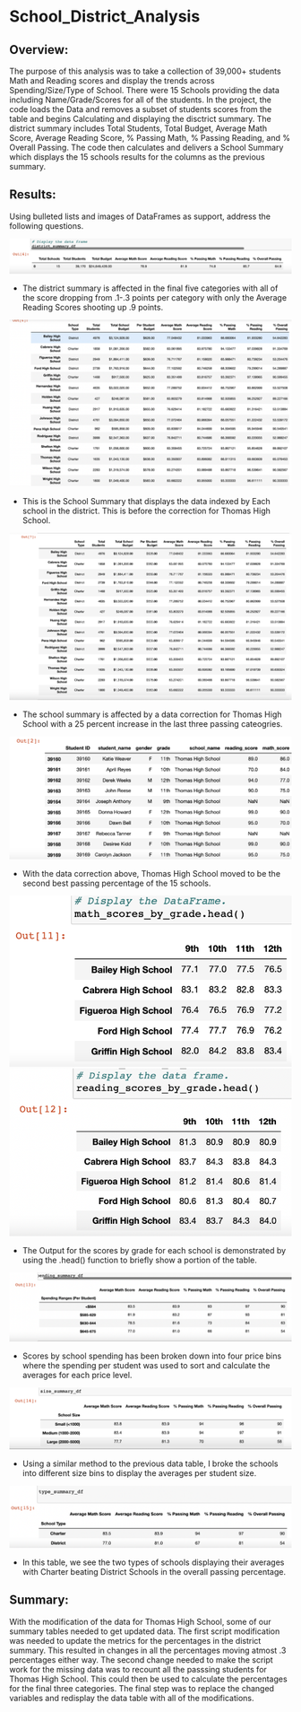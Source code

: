 # School_District_Analysis
## Overview:
The purpose of this analysis was to take a collection of 39,000+ students Math and Reading scores and display the trends across Spending/Size/Type of School. There were 15 Schools providing the data including Name/Grade/Scores for all of the students. In the project, the code loads the Data and removes a subset of students scores from the table and begins Calculating and displaying the disctrict summary. The district summary includes Total Students, Total Budget, Average Math Score, Average Reading Score, % Passing Math, % Passing Reading, and % Overall Passing. The code then calculates and delivers a School Summary which displays the 15 schools results for the columns as the previous summary.

## Results:
Using bulleted lists and images of DataFrames as support, address the following questions.

![image_name](Resources/district_summary_df.png)
* The district summary is affected in the final five categories with all of the score dropping from .1-.3 points per category with only the Average Reading Scores shooting up .9 points.

![image_name](Resources/per_school_summary_df(pre).png)
* This is the School Summary that displays the data indexed by Each school in the district. This is before the correction for Thomas High School.

![image_name](Resources/per_school_summary_df(Updated).png)
* The school summary is affected by a data correction for Thomas High School with a 25 percent increase in the last three passing cateogries. 

![image_name](Resources/Clean_student_data_NaN.png)
* With the data correction above, Thomas High School moved to be the second best passing percentage of the 15 schools.

![image_name](Resources/math_scores_by_grade.png)
![image_name](Resources/reading_scores_by_grade.png)
* The Output for the scores by grade for each school is demonstrated by using the .head() function to briefly show a portion of the table.

![image_name](Resources/spending_summary_df.png)
* Scores by school spending has been broken down into four price bins where the spending per student was used to sort and calculate the averages for each price level.

![image_name](Resources/size_summary_df.png)
* Using a similar method to the previous data table, I broke the schools into different size bins to display the averages per student size. 

![image_name](Resources/type_summary_df.png)
* In this table, we see the two types of schools displaying their averages with Charter beating District Schools in the overall passing percentage.


## Summary:

With the modification of the data for Thomas High School, some of our summary tables needed to get updated data. The first script modification was needed to update the metrics for the percentages in the district summary. This resulted in changes in all the percentages moving atmost .3 percentages either way. The second change needed to make the script work for the missing data was to recount all the passsing students for Thomas High School. This could then be used to calculate the percentages for the final three categories. The final step was to replace the changed variables and redisplay the data table with all of the modifications.
